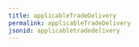```yaml
---
title: applicableTradeDelivery
permalink: applicableTradeDelivery
jsonid: applicabletradedelivery
---
```

